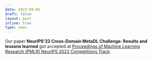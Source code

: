 ```yaml
---
date: 2023-09-05
draft: false
layout: post
inline: true
type: news
---
```


Our paper **NeurIPS’22 Cross-Domain MetaDL Challenge: Results and lessons learned** got accepted at [Proceedings of Machine Learning Research (PMLR) NeurIPS 2022 Competitions Track](https://proceedings.mlr.press/v220/).
